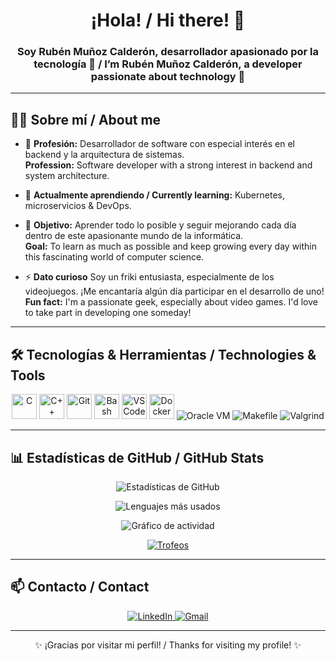 <h1 align="center">¡Hola! / Hi there! 👋</h1>
<h3 align="center">Soy Rubén Muñoz Calderón, desarrollador apasionado por la tecnología 🚀 / I’m Rubén Muñoz Calderón, a developer passionate about technology 🚀</h3>

---

## 🧑‍💻 Sobre mí / About me

- 💼 **Profesión:** Desarrollador de software con especial interés en el backend y la arquitectura de sistemas.  
  **Profession:** Software developer with a strong interest in backend and system architecture.

- 🌱 **Actualmente aprendiendo / Currently learning:** Kubernetes, microservicios & DevOps.

- 🎯 **Objetivo:** Aprender todo lo posible y seguir mejorando cada día dentro de este apasionante mundo de la informática.  
  **Goal:** To learn as much as possible and keep growing every day within this fascinating world of computer science.

- ⚡ **Dato curioso** Soy un friki entusiasta, especialmente de los videojuegos. ¡Me encantaría algún día participar en el desarrollo de uno!  
**Fun fact:** I'm a passionate geek, especially about video games. I'd love to take part in developing one someday!

---

## 🛠️ Tecnologías & Herramientas / Technologies & Tools

<p align="center">
  <img src="https://cdn.jsdelivr.net/gh/devicons/devicon/icons/c/c-original.svg" alt="C" width="40" height="40"/>
  <img src="https://cdn.jsdelivr.net/gh/devicons/devicon/icons/cplusplus/cplusplus-original.svg" alt="C++" width="40" height="40"/>
  <img src="https://cdn.jsdelivr.net/gh/devicons/devicon/icons/git/git-original.svg" alt="Git" width="40" height="40"/>
  <img src="https://cdn.jsdelivr.net/gh/devicons/devicon/icons/bash/bash-original.svg" alt="Bash" width="40" height="40"/>
  <img src="https://cdn.jsdelivr.net/gh/devicons/devicon/icons/vscode/vscode-original.svg" alt="VS Code" width="40" height="40"/>
  <img src="https://cdn.jsdelivr.net/gh/devicons/devicon/icons/docker/docker-original.svg" alt="Docker" width="40" height="40"/>
  <img src="https://img.shields.io/badge/Oracle VM-VirtualBox-blue?logo=virtualbox&logoColor=white&style=for-the-badge" alt="Oracle VM"/>
  <img src="https://img.shields.io/badge/Makefile-automation-lightgrey?style=for-the-badge" alt="Makefile"/>
  <img src="https://img.shields.io/badge/Valgrind-debugging-green?style=for-the-badge" alt="Valgrind"/>
</p>

---

## 📊 Estadísticas de GitHub / GitHub Stats

<p align="center">
  <img src="https://github-readme-stats.vercel.app/api?username=rmunoz-c&show_icons=true&theme=radical" alt="Estadísticas de GitHub" />
</p>

<p align="center">
  <img src="https://github-readme-stats.vercel.app/api/top-langs/?username=rmunoz-c&layout=compact&theme=radical" alt="Lenguajes más usados" />
</p>

<p align="center">
  <img src="https://github-readme-activity-graph.vercel.app/graph?username=rmunoz-c&theme=dracula" alt="Gráfico de actividad" />
</p>

<p align="center">
  <a href="https://github.com/ryo-ma/github-profile-trophy">
    <img src="https://github-profile-trophy.vercel.app/?username=rmunoz-c&theme=darkhub" alt="Trofeos" />
  </a>
</p>

---

## 📫 Contacto / Contact

<p align="center">
  <a href="www.linkedin.com/in/rubén-muñoz-calderón-730642340" target="_blank">
    <img src="https://img.shields.io/badge/-LinkedIn-0077B5?style=for-the-badge&logo=linkedin&logoColor=white" alt="LinkedIn"/>
  </a>
  <a href="rq.munoz.nsp@gmail.com" target="_blank">
    <img src="https://img.shields.io/badge/-Email-D14836?style=for-the-badge&logo=gmail&logoColor=white" alt="Gmail"/>
  </a>
</p>

---

<p align="center">✨ ¡Gracias por visitar mi perfil! / Thanks for visiting my profile! ✨</p>
